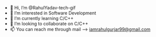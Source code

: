 - 👋 Hi, I’m @RahulYadav-tech-gif
- 👀 I’m interested in Software Development
- 🌱 I’m currently learning C/C++
- 💞️ I’m looking to collaborate on C/C++
- 📫 You can reach me through mail --> iamrahulgurjar99@gmail.com

<!---
RahulYadav-tech-gif/RahulYadav-tech-gif is a ✨ special ✨ repository because its `README.md` (this file) appears on your GitHub profile.
You can click the Preview link to take a look at your changes.
--->
